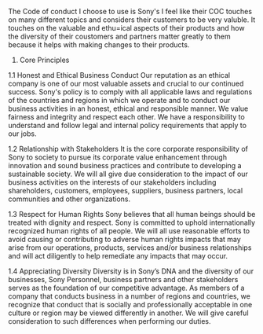 The Code of conduct I choose to use is Sony's I feel like their COC touches on many different topics and considers their customers to be very valuble. It touches on the valuable and ethu=ical aspects of their products and how the diversity of their coustomers and partners matter greatly to them because it helps with making changes to their products.

1. Core Principles

1.1 Honest and Ethical Business Conduct
Our reputation as an ethical company is one of our most valuable assets and crucial to our continued success. Sony's policy is to comply with all applicable laws and regulations of the countries and regions in which we operate and to conduct our business activities in an honest, ethical and responsible manner. We value fairness and integrity and respect each other. We have a responsibility to understand and follow legal and internal policy requirements that apply to our jobs.

1.2 Relationship with Stakeholders
It is the core corporate responsibility of Sony to society to pursue its corporate value enhancement through innovation and sound business practices and contribute to developing a sustainable society. We will all give due consideration to the impact of our business activities on the interests of our stakeholders including shareholders, customers, employees, suppliers, business partners, local communities and other organizations.

1.3 Respect for Human Rights
Sony believes that all human beings should be treated with dignity and respect. Sony is committed to uphold internationally recognized human rights of all people. We will all use reasonable efforts to avoid causing or contributing to adverse human rights impacts that may arise from our operations, products, services and/or business relationships and will act diligently to help remediate any impacts that may occur.

1.4 Appreciating Diversity
Diversity is in Sony’s DNA and the diversity of our businesses, Sony Personnel, business partners and other stakeholders serves as the foundation of our competitive advantage. As members of a company that conducts business in a number of regions and countries, we recognize that conduct that is socially and professionally acceptable in one culture or region may be viewed differently in another. We will give careful consideration to such differences when performing our duties.
